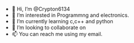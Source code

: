 - 👋 Hi, I’m @Crypton6134
- 👀 I’m interested in Programmng and electronics.
- 🌱 I’m currently learning c,c++ and python
- 💞️ I’m looking to collaborate on 
- 📫 You can reach me using my email.

<!---
Crypton-6134/Crypton-6134 is a ✨ special ✨ repository because its `README.md` (this file) appears on your GitHub profile.
You can click the Preview link to take a look at your changes.
--->
